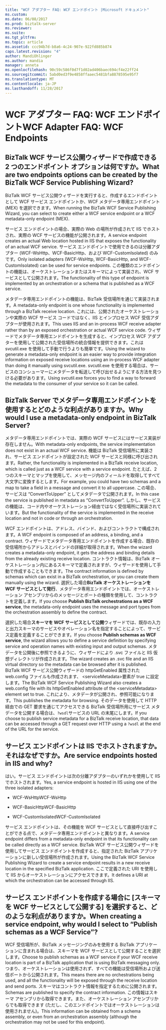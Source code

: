 ```yaml
---
title: "WCF アダプター FAQ: WCF エンドポイント |Microsoft ドキュメント"
ms.custom: 
ms.date: 06/08/2017
ms.prod: biztalk-server
ms.reviewer: 
ms.suite: 
ms.tgt_pltfrm: 
ms.topic: article
ms.assetid: ccc94b7d-b8a6-4c24-907e-922fd885b874
caps.latest.revision: "4"
author: MandiOhlinger
ms.author: mandia
manager: anneta
ms.openlocfilehash: 90c59c586f0d7f1d02ad406baec694cf4e22ff24
ms.sourcegitcommit: 5abd0ed3f9e4858ffaaec5481bfa8878595e95f7
ms.translationtype: MT
ms.contentlocale: ja-JP
ms.lasthandoff: 11/28/2017
---
```

# <a name="wcf-adapter-faq-wcf-endpoints"></a><span data-ttu-id="30b33-102">WCF アダプター FAQ: WCF エンドポイント</span><span class="sxs-lookup"><span data-stu-id="30b33-102">WCF Adapter FAQ: WCF Endpoints</span></span>
## <a name="what-are-two-endpoints-options-can-be-created-by-the-biztalk-wcf-service-publishing-wizard"></a><span data-ttu-id="30b33-103">BizTalk WCF サービス公開ウィザードで作成できる 2 つのエンドポイント オプションは何ですか。</span><span class="sxs-lookup"><span data-stu-id="30b33-103">What are two endpoints options can be created by the BizTalk WCF Service Publishing Wizard?</span></span>  
 <span data-ttu-id="30b33-104">BizTalk WCF サービス公開ウィザードを実行すると、作成するエンドポイントとして WCF サービス エンドポイントか、WCF メタデータ専用エンドポイント (MEX) を選択できます。</span><span class="sxs-lookup"><span data-stu-id="30b33-104">When running the BizTalk WCF Service Publishing Wizard, you can select to create either a WCF service endpoint or a WCF metadata-only endpoint (MEX).</span></span>  
  
 <span data-ttu-id="30b33-105">サービス エンドポイントの場合、実際の Web の場所が作成されて IIS でホストされ、実際の WCF サービスの機能が公開されます。</span><span class="sxs-lookup"><span data-stu-id="30b33-105">A service endpoint creates an actual Web location hosted in IIS that exposes the functionality of an actual WCF service.</span></span> <span data-ttu-id="30b33-106">サービス エンドポイントで使用できるのは分離アダプター (WCF-WsHttp、WCF-BasicHttp、および WCF-CustomIsolated) のみです。</span><span class="sxs-lookup"><span data-stu-id="30b33-106">Only isolated adapters (WCF-WsHttp, WCF-BasicHttp, and WCF-CustomIsolated) can be used for service endpoints.</span></span> <span data-ttu-id="30b33-107">この種類のエンドポイントの機能は、オーケストレーションまたはスキーマによって実装され、WCF サービスとして公開されます。</span><span class="sxs-lookup"><span data-stu-id="30b33-107">The functionality of this type of endpoint is implemented by an orchestration or a schema that is published as a WCF service.</span></span>  
  
 <span data-ttu-id="30b33-108">メタデータ専用エンドポイントの機能は、BizTalk 受信場所を通じて実装されます。</span><span class="sxs-lookup"><span data-stu-id="30b33-108">A metadata-only endpoint is one whose functionality is implemented through a BizTalk receive location.</span></span>  <span data-ttu-id="30b33-109">これには、公開されたオーケストレーションや実際の WCF サービス コードではなく、IIS とインプロセス WCF 受信アダプターが使用されます。</span><span class="sxs-lookup"><span data-stu-id="30b33-109">This uses IIS and an in-process WCF receive adapter rather than by an exposed orchestration or actual WCF service code.</span></span> <span data-ttu-id="30b33-110">ウィザードでメタデータ専用エンドポイントを生成すると、インプロセス WCF アダプターを使用して公開された受信場所の統合情報を提供できます。これは svcutil.exe を使用して手動で行うよりも簡単です。</span><span class="sxs-lookup"><span data-stu-id="30b33-110">Using the wizard to generate a metadata-only endpoint is an easier way to provide integration information on exposed receive locations using an in-process WCF adapter than doing it manually using svcutil.exe.</span></span> <span data-ttu-id="30b33-111">svcutil.exe を使用する場合は、サービスのコンシューマーにメタデータを転送して呼び出せるようにする方法を見つける必要があります。</span><span class="sxs-lookup"><span data-stu-id="30b33-111">Using svcutil.exe forces you to find a way to forward the metadata to the consumer of your service so it can be called.</span></span>  
  
## <a name="why-would-i-use-a-metadata-only-endpoint-in-biztalk-server"></a><span data-ttu-id="30b33-112">BizTalk Server でメタデータ専用エンドポイントを使用するとどのような利点がありますか。</span><span class="sxs-lookup"><span data-stu-id="30b33-112">Why would I use a metadata-only endpoint in BizTalk Server?</span></span>  
 <span data-ttu-id="30b33-113">メタデータ専用エンドポイントでは、実際の WCF サービスにはサービス実装が存在しません。</span><span class="sxs-lookup"><span data-stu-id="30b33-113">With metadata-only endpoints, the service implementation does not exist in an actual WCF service.</span></span> <span data-ttu-id="30b33-114">機能は BizTalk 受信場所に実装され、サービス エンドポイントが設定された WCF サービスと同様に呼び出されます。</span><span class="sxs-lookup"><span data-stu-id="30b33-114">Rather, the functionality is implemented in a BizTalk receive location, which is called just as a WCF service with a service endpoint.</span></span> <span data-ttu-id="30b33-115">たとえば、2 つのスキーマとマップを使用して、メッセージ内のフィールドを取得してすべて大文字に変換するとします。</span><span class="sxs-lookup"><span data-stu-id="30b33-115">For example, you could have two schemas and a map to take a field in a message and convert it to all uppercase.</span></span> <span data-ttu-id="30b33-116">この場合、サービスは “ConvertToUpper” としてメタデータで公開されます。</span><span class="sxs-lookup"><span data-stu-id="30b33-116">In this case the service is published in metadata as “ConvertToUpper”.</span></span> <span data-ttu-id="30b33-117">しかし、サービスの機能は、コード内やオーケストレーション経由ではなく受信場所に実装されています。</span><span class="sxs-lookup"><span data-stu-id="30b33-117">But the functionality of the service is implemented in the receive location and not in code or through an orchestration.</span></span>  
  
 <span data-ttu-id="30b33-118">WCF エンドポイントは、アドレス、バインド、およびコントラクトで構成されます。</span><span class="sxs-lookup"><span data-stu-id="30b33-118">A WCF endpoint is composed of an address, a binding, and a contract.</span></span> <span data-ttu-id="30b33-119">ウィザードでメタデータ専用エンドポイントを作成する場合、既存の受信場所からアドレスとバインドの詳細が取得されます。</span><span class="sxs-lookup"><span data-stu-id="30b33-119">When the wizard creates a metadata-only endpoint, it gets the address and binding details from the already existing receive location.</span></span> <span data-ttu-id="30b33-120">コントラクト情報は、BizTalk オーケストレーション内にあるスキーマで定義されますが、ウィザードを使用して手動で作成することもできます。</span><span class="sxs-lookup"><span data-stu-id="30b33-120">The contract information is defined by schemas which can exist in a BizTalk orchestration, or you can create them manually using the wizard.</span></span> <span data-ttu-id="30b33-121">選択した場合**BizTalk オーケストレーションを WCF サービスとして発行**、メタデータ専用エンドポイントでは、オーケストレーション アセンブリからのメッセージとポートの種類を使用して、コントラクトを定義します。</span><span class="sxs-lookup"><span data-stu-id="30b33-121">If you choose **Publish BizTalk orchestrations as a WCF service**, the metadata-only endpoint uses the message and port types from the orchestration assembly to define the contract.</span></span>  
  
 <span data-ttu-id="30b33-122">選択した場合**スキーマを WCF サービスとして公開**ウィザードでは、既存の入力と出力スキーマのサービスやオペレーション名を指定することによって、サービス定義を定義することができます。</span><span class="sxs-lookup"><span data-stu-id="30b33-122">If you choose **Publish schemas as WCF service**, the wizard allows you to define a service definition by specifying service and operation names with existing input and output schemas.</span></span> <span data-ttu-id="30b33-123">メタデータを公開後に参照できるように、ウィザードにより .svc ファイルと IIS 仮想ディレクトリが作成されます。</span><span class="sxs-lookup"><span data-stu-id="30b33-123">The wizard creates an .svc file and an IIS virtual directory so the metadata can be browsed after it is published.</span></span> <span data-ttu-id="30b33-124">BizTalk WCF サービス公開ウィザードの httpGetEnabled 属性された web.config ファイルも作成されます、 \<serviceMetadata\>要素が true に設定します。</span><span class="sxs-lookup"><span data-stu-id="30b33-124">The BizTalk WCF Service Publishing Wizard also creates a web.config file with its httpGetEnabled attribute of the \<serviceMetadata\> element set to true.</span></span> <span data-ttu-id="30b33-125">これにより、メタデータが公開され、参照可能になります。</span><span class="sxs-lookup"><span data-stu-id="30b33-125">This publishes the metadata for browsing.</span></span> <span data-ttu-id="30b33-126">そのデータを使用して HTTP 経由での GET 要求を通じてアクセスできる BizTalk 受信場所用にサービス メタデータを公開する場合は、`?wsdl`サービスの URL の末尾にします。</span><span class="sxs-lookup"><span data-stu-id="30b33-126">If you choose to publish service metadata for a BizTalk receive location, that data can be accessed through a GET request over HTTP using a `?wsdl` at the end of the URL for the service.</span></span>  
  
## <a name="are-service-endpoints-hosted-in-iis-and-why"></a><span data-ttu-id="30b33-127">サービス エンドポイントは IIS でホストされますか。それはなぜですか。</span><span class="sxs-lookup"><span data-stu-id="30b33-127">Are service endpoints hosted in IIS and why?</span></span>  
 <span data-ttu-id="30b33-128">はい。サービス エンドポイントは次の分離アダプターのいずれかを使用して IIS でホストされます。</span><span class="sxs-lookup"><span data-stu-id="30b33-128">Yes, a service endpoint is hosted in IIS using one of the three isolated adapters:</span></span>  
  
-   <span data-ttu-id="30b33-129">WCF-WsHttp</span><span class="sxs-lookup"><span data-stu-id="30b33-129">WCF-WsHttp</span></span>  
  
-   <span data-ttu-id="30b33-130">WCF-BasicHttp</span><span class="sxs-lookup"><span data-stu-id="30b33-130">WCF-BasicHttp</span></span>  
  
-   <span data-ttu-id="30b33-131">WCF-CustomIsolated</span><span class="sxs-lookup"><span data-stu-id="30b33-131">WCF-CustomIsolated</span></span>  
  
 <span data-ttu-id="30b33-132">サービス エンドポイントは、その機能を WCF サービスとして直接呼び出すことができる点で、メタデータ専用エンドポイントと異なります。</span><span class="sxs-lookup"><span data-stu-id="30b33-132">A service endpoint differs from a metadata-only endpoint in that its functionality can be called directly as a WCF service.</span></span> <span data-ttu-id="30b33-133">BizTalk WCF サービス公開ウィザードを使用してサービス エンドポイントを作成すると、指定された BizTalk アプリケーションに新しい受信場所が作成されます。</span><span class="sxs-lookup"><span data-stu-id="30b33-133">Using the BizTalk WCF Service Publishing Wizard to create a service endpoint results in a new receive location in the specified BizTalk application.</span></span> <span data-ttu-id="30b33-134">ここで定義された URI を使用して IIS からオーケストレーションにアクセスできます。</span><span class="sxs-lookup"><span data-stu-id="30b33-134">It defines a URI at which the orchestration can be accessed through IIS.</span></span>  
  
## <a name="when-creating-a-service-endpoint-why-would-i-select-to-publish-schemas-as-a-wcf-service"></a><span data-ttu-id="30b33-135">サービス エンドポイントを作成する場合に [スキーマを WCF サービスとして公開する] を選択すると、どのような利点がありますか。</span><span class="sxs-lookup"><span data-stu-id="30b33-135">When creating a service endpoint, why would I select to “Publish schemas as a WCF Service”?</span></span>  
 <span data-ttu-id="30b33-136">WCF 受信場所が、BizTalk メッセージングのみを使用する BizTalk アプリケーションに含まれる場合は、スキーマを WCF サービスとして公開することを選択します。</span><span class="sxs-lookup"><span data-stu-id="30b33-136">Choose to publish schemas as a WCF service if your WCF receive location is part of a BizTalk application that is using BizTalk messaging only.</span></span> <span data-ttu-id="30b33-137">つまり、オーケストレーションは使用されず、すべての機能は受信場所および送信ポートから公開されます。</span><span class="sxs-lookup"><span data-stu-id="30b33-137">This means there are no orchestrations being used, and all the functionality will be exposed through the receive location and send ports.</span></span> <span data-ttu-id="30b33-138">スキーマはコントラクト情報を指定するために公開されます。</span><span class="sxs-lookup"><span data-stu-id="30b33-138">Schemas are published to specify the contract information.</span></span> <span data-ttu-id="30b33-139">この情報はスキーマ アセンブリから取得できます。また、オーケストレーション アセンブリからでも取得できます (ただし、このエンドポイントではオーケストレーションは使用されません)。</span><span class="sxs-lookup"><span data-stu-id="30b33-139">This information can be obtained from a schema assembly, or even from an orchestration assembly (although the orchestration may not be used for this endpoint).</span></span>